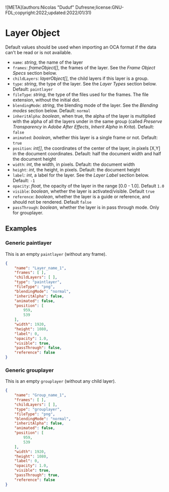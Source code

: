 ![META](authors:Nicolas "Duduf" Dufresne;license:GNU-FDL;copyright:2022;updated:2022/01/31)

# Layer Object

Default values should be used when importing an OCA format if the data can't be read or is not available.

- `name`: *string*, the name of the layer
- `frames`: *frameObject[]*, the frames of the layer. See the *Frame Object Specs* section below.
- `childLayers`: *layerObject[]*, the child layers if this layer is a group.
- `type`: *string*, the type of the layer. See the *Layer Types* section below. Default: `paintlayer`
- `fileType`: *string*, the type of the files used for the frames. The file extension, without the initial dot.
- `blendingMode`: *string*, the blending mode of the layer. See the *Blending modes* section below. Default: `normal`
- `inheritAlpha`: *boolean*, when true, the alpha of the layer is multiplied with the alpha of all the layers under in the same group (called *Preserve Transparency* in *Adobe After Effects*, *Inherit Alpha* in *Krita*). Default: `false`
- `animated`: *boolean*, whether this layer is a single frame or not. Default: `true`
- `position`: *int[]*, the coordinates of the center of the layer, in pixels [X,Y] in the document coordinates. Default: half the document width and half the document height
- `width`: *int*, the width, in pixels. Default: the document width
- `height`: *int*, the height, in pixels. Default: the document height
- `label`: *int*, a label for the layer. See the *Layer Label* section below. Default: `-1`
- `opacity`: *float*, the opacity of the layer in the range [0.0 - 1.0]. Default `1.0`
- `visible`: *boolean*, whether the layer is activated/visible. Default `true`
- `reference`: *boolean*, whether the layer is a guide or reference, and should not be rendered. Default `false`
- `passThrough`: *boolean*, whether the layer is in pass through mode. Only for grouplayer.

## Examples

### Generic paintlayer

This is an empty `paintlayer` (without any frame).

```json
{
    "name": "Layer_name_1",
    "frames": [ ],
    "childLayers": [ ],
    "type": "paintlayer",
    "fileType": "png",
    "blendingMode": "normal",
    "inheritAlpha": false,
    "animated": false,
    "position": [
        959,
        539
    ],
    "width": 1920,
    "height": 1080,
    "label": 0,
    "opacity": 1.0,
    "visible": true,
    "passThrough": false,
    "reference": false
}
```

### Generic grouplayer

This is an empty `grouplayer` (without any child layer).

```json
{
    "name": "Group_name_1",
    "frames": [ ],
    "childLayers": [ ],
    "type": "grouplayer",
    "fileType": "png",
    "blendingMode": "normal",
    "inheritAlpha": false,
    "animated": false,
    "position": [
        959,
        539
    ],
    "width": 1920,
    "height": 1080,
    "label": 0,
    "opacity": 1.0,
    "visible": true,
    "passThrough": true,
    "reference": false
}
```